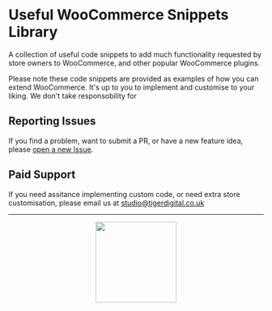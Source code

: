 # Useful WooCommerce Snippets Library

A collection of useful code snippets to add much functionality requested by store owners to WooCommerce, and other popular WooCommerce plugins.

Please note these code snippets are provided as examples of how you can extend WooCommerce. It's up to you to implement and customise to your liking. We don't take responsobility for 

## Reporting Issues

If you find a problem, want to submit a PR, or have a new feature idea, please [open a new Issue](https://github.com/Prospress/woocommerce-subscriptions-do-not-reduce-stock-on-renewal/issues/new).


## Paid Support

If you need assitance implementing custom code, or need extra store customisation, please email us at studio@tigerdigital.co.uk

---

<p align="center">
	<a href="https://tigerdigital.co.uk">
		<img src="https://tigerdigital.cdn.prismic.io/tigerdigital%2F337b1e72-884b-4145-8e23-5d08c85cfb8f_logo.svg" width="160">
	</a>
</p>

